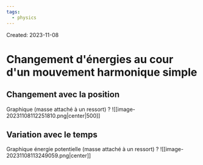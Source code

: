 ```yaml
---
tags:
  - physics
---
```

Created: 2023-11-08

# Changement d'énergies au cour d'un mouvement harmonique simple
## Changement avec la position
Graphique (masse attaché à un ressort)
?
![[image-20231108112251810.png|center|500]]
<!--SR:!2024-08-04,138,210-->

## Variation avec le temps
Graphique énergie potentielle (masse attaché à un ressort)
?
![[image-20231108113249059.png|center]]
<!--SR:!2024-04-05,57,210-->



